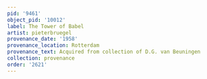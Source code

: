 ```yaml
---
pid: '9461'
object_pid: '10012'
label: The Tower of Babel
artist: pieterbruegel
provenance_date: '1958'
provenance_location: Rotterdam
provenance_text: Acquired from collection of D.G. van Beuningen
collection: provenance
order: '2621'
---
```

